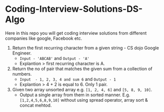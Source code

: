 # Coding-Interview-Solutions-DS-Algo
Here in this repo you will get coding interview solutions from different companies like google, Facebook etc.

1. Return the first recurring character from a given string - CS dojo Google Engineer.
	 - `Input - 'ABCAB'` and `Output - 'A'`
   - Explantion > first recurring character is A.
2. Return the no of pair that matches the given sum from a collection of numbers.
   - `Input  - 1, 2, 3, 4 and sum 6` and `Output - 1`
   - Explantion > 4 + 2 is equal to 6. Only 1 pair.
3. Given two array unsorted array e.g. `[1, 2, 4, 6]` and `[5, 8, 9, 10]`.
   - Output a single array from them in sorted manner. E.g. `[1,2,4,5,6,8,9,10]` without using spread operator, array sort & concat mehtod.

